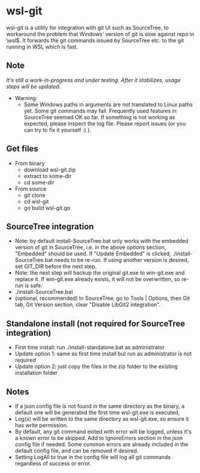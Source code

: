 # wsl-git

wsl-git is a utility for integration with git UI such as SourceTree, to workaround the problem that Windows' version of
git is slow against repo in \\wsl$\. It forwards the git commands issued by SourceTree etc. to the git running in WSL
which is fast.

## Note

*It's still a work-in-progress and under testing. After it stabilizes, usage steps will be updated.*

* Warning:
    * Some Windows paths in arguments are not translated to Linux paths yet. Some git commands may fail. Frequently used
      features in SourceTree seemed OK so far. If something is not working as expected, please inspect the log file.
      Please report issues (or you can try to fix it yourself :) ).

## Get files

* From binary
    * download wsl-git.zip
    * extract to some-dir
    * cd some-dir
* From source
    * git clone
    * cd wsl-git
    * go build wsl-git.go

## SourceTree integration

* Note: by default install-SourceTree.bat only works with the embedded version of git in SourceTree, i.e. in the above
  options section, "Embedded" should be used. If "Update Embedded" is clicked, ./install-SourceTree.bat needs to be
  re-run.  If using another version is desired, set GIT_DIR before the next step. 
* Note: the next step will backup the original git.exe to win-git.exe and replace it.  If win-git.exe already exists,
  it will not be overwritten, so re-run is safe. 
* ./install-SourceTree.bat
* (optional, recommended) In SourceTree, go to Tools | Options, then Git tab, Git Version section, clear "Disable
  LibGit2 integration".

## Standalone install (not required for SourceTree integration)

* First time install: run ./install-standalone.bat as administrator
* Update option 1: same as first time install but run as administrator is not required
* Update option 2: just copy the files in the zip folder to the existing installation folder

## Notes

* If a json config file is not found in the same directory as the binary, a default one will be generated the first time
  wsl-git.exe is executed,
* Log(s) will be written to the same directory as wsl-git.exe, so ensure it has write permission.
* By default, any git command exited with error will be logged, unless it's a known error to be skipped. Add to
  IgnoreErrors section in the json config file if needed. Some common errors are already included in the default config
  file, and can be removed if desired.
* Setting LogAll to true in the config file will log all git commands regardless of success or error.  
